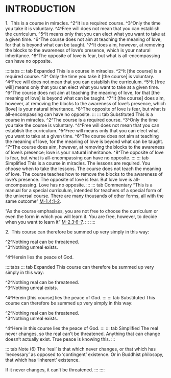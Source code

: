 # INTRODUCTION

<a name="t-in-1"></a>1.&ensp;This is a course in miracles. ^2^It is a required course. ^3^Only the time you take it is voluntary. ^4^Free will does not mean that you can establish the curriculum. ^5^It means only that you can elect what you want to take at a given time. ^6^The course does not aim at teaching the meaning of love, for that is beyond what can be taught. ^7^It does aim, however, at removing the blocks to the awareness of love’s presence, which is your natural inheritance. ^8^The opposite of love is fear, but what is all-encompassing can have no opposite.

::::tabs
::: tab Expanded
This is a course in miracles. ^2^It [the course] is a required course. ^3^ Only the time you take it [the course] is voluntary. ^4^Free will does not mean that you can establish the curriculum. ^5^It [free will] means only that you can elect what you want to take at a given time. ^6^The course does not aim at teaching the meaning of love, for that [the meaning of love] is beyond what can be taught. ^7^It [the course] does aim, however, at removing the blocks to the awareness of love’s presence, which [love] is your natural inheritance. ^8^The opposite of love is fear, but what is all-encompassing can have no opposite.
:::
::: tab Substituted
This is a course in miracles. ^2^The course is a required course. ^3^Only the time you take the course is voluntary. ^4^Free will does not mean that you can establish the curriculum. ^5^Free will means only that you can elect what you want to take at a given time. ^6^The course does not aim at teaching the meaning of love, for the meaning of love is beyond what can be taught. ^7^The course does aim, however, at removing the blocks to the awareness of love’s presence; love is your natural inheritance. ^8^The opposite of love is fear, but what is all-encompassing can have no opposite.
:::
::: tab Simplified
This is a course in miracles. The lessons are required. You choose when to take the lessons. The course does not teach the meaning of love. The course teaches how to remove the blocks to the awareness of love’s presence. The opposite of love is fear. But love love is all-encompassing. Love has no opposite.
:::
::: tab Commentary
“This is a manual for a special curriculum, intended for teachers of a special form of the universal course. There are many thousands of other forms, all with the same outcome” [M-1.4:1–2](/manual/1-who-are-gods-teachers#M-1.4).

“As the course emphasises, you are not free to choose the curriculum or even the form in which you will learn it. You are free, however, to decide when you want to learn it” [M-2.3:6–7](/manual/2-who-are-their-pupils#M-1.3).
:::
::::

<a name="t-in.2"></a>2.&ensp;This course can therefore be summed up very simply in this way:

<div class="indented italic">

^2^Nothing real can be threatened.  
^3^Nothing unreal exists.

</div>

^4^Herein lies the peace of God.

::::tabs
::: tab Expanded
This course can therefore be summed up very simply in this way:

<div class="indented italic">

^2^Nothing real can be threatened.  
^3^Nothing unreal exists.

</div>

^4^Herein [this course] lies the peace of God.
:::
::: tab Substituted
This course can therefore be summed up very simply in this way:

<div class="indented italic">

^2^Nothing real can be threatened.  
^3^Nothing unreal exists.

</div>

^4^Here in this course lies the peace of God.
:::
::: tab Simplified
The real never changes, so the real can’t be threatened. Anything that can change doesn’t actually exist. True peace is knowing this.
:::

::: tab Note
(6) The ‘real’ is that which never changes, or that which has ‘necessary’ as opposed to ‘contingent’ existence. Or in Buddhist philosopy, that which has ‘inherent’ existence.

If it never changes, it can’t be threatened.
:::
::::
